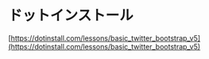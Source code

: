 # ドットインストール

[https://dotinstall.com/lessons/basic_twitter_bootstrap_v5](https://dotinstall.com/lessons/basic_twitter_bootstrap_v5)